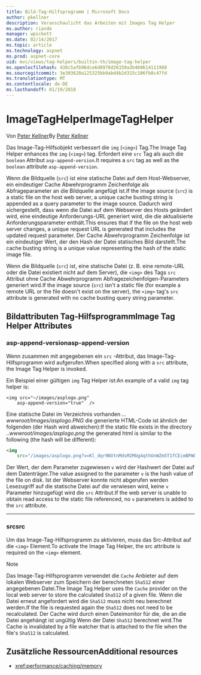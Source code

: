 ```yaml
---
title: Bild-Tag-Hilfsprogramm | Microsoft Docs
author: pkellner
description: Veranschaulicht das Arbeiten mit Images Tag Helper
ms.author: riande
manager: wpickett
ms.date: 02/14/2017
ms.topic: article
ms.technology: aspnet
ms.prod: aspnet-core
uid: mvc/views/tag-helpers/builtin-th/image-tag-helper
ms.openlocfilehash: 438c5afb96dce6d8978d26159a3b460614111988
ms.sourcegitcommit: 3e303620a125325bb9abd4b2d315c106fb8c47fd
ms.translationtype: MT
ms.contentlocale: de-DE
ms.lasthandoff: 01/19/2018
---
```

# <a name="imagetaghelper"></a><span data-ttu-id="9d5b6-103">ImageTagHelper</span><span class="sxs-lookup"><span data-stu-id="9d5b6-103">ImageTagHelper</span></span>

<span data-ttu-id="9d5b6-104">Von [Peter Kellner](http://peterkellner.net)</span><span class="sxs-lookup"><span data-stu-id="9d5b6-104">By [Peter Kellner](http://peterkellner.net)</span></span> 

<span data-ttu-id="9d5b6-105">Das Image-Tag-Hilfsobjekt verbessert die `img` (`<img>`) Tag.</span><span class="sxs-lookup"><span data-stu-id="9d5b6-105">The Image Tag Helper enhances the `img` (`<img>`) tag.</span></span> <span data-ttu-id="9d5b6-106">Erfordert eine `src` Tag als auch die `boolean` Attribut `asp-append-version`.</span><span class="sxs-lookup"><span data-stu-id="9d5b6-106">It requires a `src` tag as well as the `boolean` attribute `asp-append-version`.</span></span>

<span data-ttu-id="9d5b6-107">Wenn die Bildquelle (`src`) ist eine statische Datei auf dem Host-Webserver, ein eindeutiger Cache Abwehrprogramm Zeichenfolge als Abfrageparameter an die Bildquelle angefügt ist.</span><span class="sxs-lookup"><span data-stu-id="9d5b6-107">If the image source (`src`) is a static file on the host web server, a unique cache busting string is appended as a query parameter to the image source.</span></span> <span data-ttu-id="9d5b6-108">Dadurch wird sichergestellt, dass wenn die Datei auf dem Webserver des Hosts geändert wird, eine eindeutige Anforderungs-URL generiert wird, die die aktualisierte Anforderungsparameter enthält.</span><span class="sxs-lookup"><span data-stu-id="9d5b6-108">This ensures that if the file on the host web server changes, a unique request URL is generated that includes the updated request parameter.</span></span> <span data-ttu-id="9d5b6-109">Der Cache Abwehrprogramm Zeichenfolge ist ein eindeutiger Wert, der den Hash der Datei statisches Bild darstellt.</span><span class="sxs-lookup"><span data-stu-id="9d5b6-109">The cache busting string is a unique value representing the hash of the static image file.</span></span>

<span data-ttu-id="9d5b6-110">Wenn die Bildquelle (`src`) ist, eine statische Datei (z. B. eine remote-URL oder die Datei existiert nicht auf dem Server), die `<img>` des Tags `src` Attribut ohne Cache Abwehrprogramm Abfragezeichenfolgen-Parameters generiert wird.</span><span class="sxs-lookup"><span data-stu-id="9d5b6-110">If the image source (`src`) isn't a static file (for example a remote URL or the file doesn't exist on the server), the `<img>` tag's `src` attribute is generated with no cache busting query string parameter.</span></span>

## <a name="image-tag-helper-attributes"></a><span data-ttu-id="9d5b6-111">Bildattributen Tag-Hilfsprogramm</span><span class="sxs-lookup"><span data-stu-id="9d5b6-111">Image Tag Helper Attributes</span></span>


### <a name="asp-append-version"></a><span data-ttu-id="9d5b6-112">asp-append-version</span><span class="sxs-lookup"><span data-stu-id="9d5b6-112">asp-append-version</span></span>

<span data-ttu-id="9d5b6-113">Wenn zusammen mit angegebenen ein `src` -Attribut, das Image-Tag-Hilfsprogramm wird aufgerufen.</span><span class="sxs-lookup"><span data-stu-id="9d5b6-113">When specified along with a `src` attribute, the Image Tag Helper is invoked.</span></span>

<span data-ttu-id="9d5b6-114">Ein Beispiel einer gültigen `img` Tag Helper ist:</span><span class="sxs-lookup"><span data-stu-id="9d5b6-114">An example of a valid `img` tag helper is:</span></span>

```cshtml
<img src="~/images/asplogo.png" 
    asp-append-version="true"  />
```

<span data-ttu-id="9d5b6-115">Eine statische Datei im Verzeichnis vorhanden *... wwwroot/Images/asplogo.PNG* die generierte HTML-Code ist ähnlich der folgenden (der Hash wird abweichen):</span><span class="sxs-lookup"><span data-stu-id="9d5b6-115">If the static file exists in the directory *..wwwroot/images/asplogo.png* the generated html is similar to the following (the hash will be different):</span></span>

```html
<img 
    src="/images/asplogo.png?v=Kl_dqr9NVtnMdsM2MUg4qthUnWZm5T1fCEimBPWDNgM"/>
```

<span data-ttu-id="9d5b6-116">Der Wert, der dem Parameter zugewiesen `v` wird der Hashwert der Datei auf dem Datenträger.</span><span class="sxs-lookup"><span data-stu-id="9d5b6-116">The value assigned to the parameter `v` is the hash value of the file on disk.</span></span> <span data-ttu-id="9d5b6-117">Ist der Webserver konnte nicht abgerufen werden Lesezugriff auf die statische Datei auf die verwiesen wird, keine `v` Parameter hinzugefügt wird die `src` Attribut.</span><span class="sxs-lookup"><span data-stu-id="9d5b6-117">If the web server is unable to obtain read access to the static file referenced,  no `v` parameters is added to the `src` attribute.</span></span>

- - -

### <a name="src"></a><span data-ttu-id="9d5b6-118">src</span><span class="sxs-lookup"><span data-stu-id="9d5b6-118">src</span></span>

<span data-ttu-id="9d5b6-119">Um das Image-Tag-Hilfsprogramm zu aktivieren, muss das Src-Attribut auf die `<img>` Element.</span><span class="sxs-lookup"><span data-stu-id="9d5b6-119">To activate the Image Tag Helper, the src attribute is required on the `<img>` element.</span></span> 

> [!NOTE]
> <span data-ttu-id="9d5b6-120">Das Image-Tag-Hilfsprogramm verwendet die `Cache` Anbieter auf dem lokalen Webserver zum Speichern der berechneten `Sha512` einer angegebenen Datei.</span><span class="sxs-lookup"><span data-stu-id="9d5b6-120">The Image Tag Helper uses the `Cache` provider on the local web server to store the calculated `Sha512` of a given file.</span></span> <span data-ttu-id="9d5b6-121">Wenn die Datei erneut angefordert wird die `Sha512` muss nicht neu berechnet werden.</span><span class="sxs-lookup"><span data-stu-id="9d5b6-121">If the file is requested again the `Sha512` does not need to be recalculated.</span></span> <span data-ttu-id="9d5b6-122">Der Cache wird durch einen Dateimonitor für die, die an die Datei angehängt ist ungültig Wenn der Datei `Sha512` berechnet wird.</span><span class="sxs-lookup"><span data-stu-id="9d5b6-122">The Cache is invalidated by a file watcher that is attached to the file when the file's `Sha512` is calculated.</span></span>

## <a name="additional-resources"></a><span data-ttu-id="9d5b6-123">Zusätzliche Ressourcen</span><span class="sxs-lookup"><span data-stu-id="9d5b6-123">Additional resources</span></span>

* <xref:performance/caching/memory>
